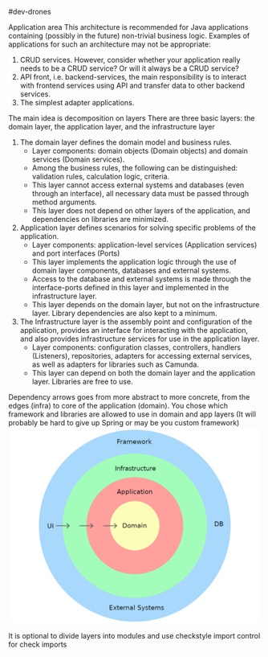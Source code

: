 #dev-drones

Application area
This architecture is recommended for Java applications containing (possibly in the future) non-trivial business logic.
Examples of applications for such an architecture may not be appropriate:

1) CRUD services. However, consider whether your application really needs to be a CRUD service?
Or will it always be a CRUD service?
2) API front, i.e. backend-services, the main responsibility is to interact with frontend services 
using API and transfer data to other backend services.
3) The simplest adapter applications.

The main idea is decomposition on layers
There are three basic layers: the domain layer, the application layer, and the infrastructure layer
1) The domain layer defines the domain model and business rules.
   - Layer components: domain objects (Domain objects) and domain services (Domain services).
   - Among the business rules, the following can be distinguished: validation rules, calculation logic, criteria.
   - This layer cannot access external systems and databases (even through an interface), all necessary data must be 
passed through method arguments.
   - This layer does not depend on other layers of the application, and dependencies on libraries are minimized.
2) Application layer defines scenarios for solving specific problems of the application.
   - Layer components: application-level services (Application services) and port interfaces (Ports)
   - This layer implements the application logic through the use of domain layer components, databases and external 
systems.
   - Access to the database and external systems is made through the interface-ports defined in this layer and 
implemented in the infrastructure layer.
   - This layer depends on the domain layer, but not on the infrastructure layer. Library dependencies are also kept 
to a minimum.
3) The Infrastructure layer is the assembly point and configuration of the application, provides an interface for 
interacting with the application, and also provides infrastructure services for use in the application layer.
   - Layer components: configuration classes, controllers, handlers (Listeners), repositories, adapters for accessing
external services, as well as adapters for libraries such as Camunda.
   - This layer can depend on both the domain layer and the application layer. Libraries are free to use.


Dependency arrows goes from more abstract to more concrete, from the edges (infra) to core of the application (domain).
You chose which framework and libraries are allowed to use in domain and app layers (It will probably be hard to give up
Spring or may be you custom framework)
![CLEAN_ARCHITECTURE.png](CLEAN_ARCHITECTURE.png)

It is optional to divide layers into modules and use checkstyle import control for check imports